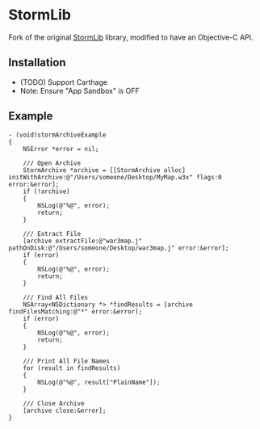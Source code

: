# StormLib

Fork of the original [StormLib](https://github.com/ladislav-zezula/StormLib) library, modified to have an Objective-C API.

## Installation

* (TODO) Support Carthage
* Note: Ensure "App Sandbox" is OFF

## Example

```objC
- (void)stormArchiveExample
{
    NSError *error = nil;
    
    /// Open Archive
    StormArchive *archive = [[StormArchive alloc] initWithArchive:@"/Users/someone/Desktop/MyMap.w3x" flags:0 error:&error];
    if (!archive)
    {
        NSLog(@"%@", error);
        return;
    }
    
    /// Extract File
    [archive extractFile:@"war3map.j" pathOnDisk:@"/Users/someone/Desktop/war3map.j" error:&error];
    if (error)
    {
        NSLog(@"%@", error);
        return;
    }
    
    /// Find All Files
    NSArray<NSDictionary *> *findResults = [archive findFilesMatching:@"*" error:&error];
    if (error)
    {
        NSLog(@"%@", error);
        return;
    }
    
    /// Print All File Names
    for (result in findResults)
    {
        NSLog(@"%@", result["PlainName"]);
    }
    
    /// Close Archive
    [archive close:&error];
}
```
